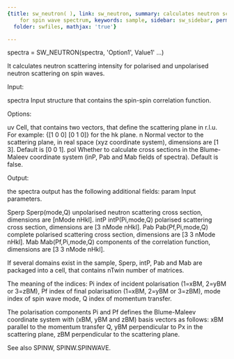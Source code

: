 ```yaml
---
{title: sw_neutron( ), link: sw_neutron, summary: calculates neutron scattering intensity
    for spin wave spectrum, keywords: sample, sidebar: sw_sidebar, permalink: sw_neutron.html,
  folder: swfiles, mathjax: 'true'}

---
```

 
spectra = SW_NEUTRON(spectra, 'Option1', Value1' ...)
 
It calculates neutron scattering intensity for polarised and unpolarised
neutron scattering on spin waves.
 
Input:
 
spectra   Input structure that contains the spin-spin correlation
          function.
 
Options:
 
uv        Cell, that contains two vectors, that define the scattering 
          plane in r.l.u. For example: {[1 0 0] [0 1 0]} for the hk
          plane.
n         Normal vector to the scattering plane, in real space (xyz
          coordinate system), dimensions are [1 3]. Default is [0 0 1].
pol       Whether to calculate cross sections in the Blume-Maleev
          coordinate system (inP, Pab and Mab fields of spectra). Default
          is false.
 
Output:
 
the spectra output has the following additional fields:
param     Input parameters.
 
Sperp     Sperp(mode,Q) unpolarised neutron scattering cross section,
          dimensions are [nMode nHkl].
intP      intP(Pi,mode,Q) polarised scattering cross section, dimensions
          are [3 nMode nHkl].
Pab       Pab(Pf,Pi,mode,Q) complete polarised scattering cross section,
          dimensions are [3 3 nMode nHkl].
Mab       Mab(Pf,Pi,mode,Q) components of the correlation function,
          dimensions are [3 3 nMode nHkl].
 
If several domains exist in the sample, Sperp, intP, Pab and Mab are
packaged into a cell, that contains nTwin number of matrices.
 
The meaning of the indices:
          Pi      index of incident polarisation (1=xBM, 2=yBM or 3=zBM),
          Pf      index of final polarisation (1=xBM, 2=yBM or 3=zBM),
          mode    index of spin wave mode,
          Q       index of momentum transfer.
 
The polarisation components Pi and Pf defines the Blume-Maleev coordinate
system with (xBM, yBM and zBM) basis vectors as follows:
          xBM     parallel to the momentum transfer Q,
          yBM     perpendicular to Px in the scattering plane,
          zBM     perpendicular to the scattering plane.
 
See also SPINW, SPINW.SPINWAVE.
 

